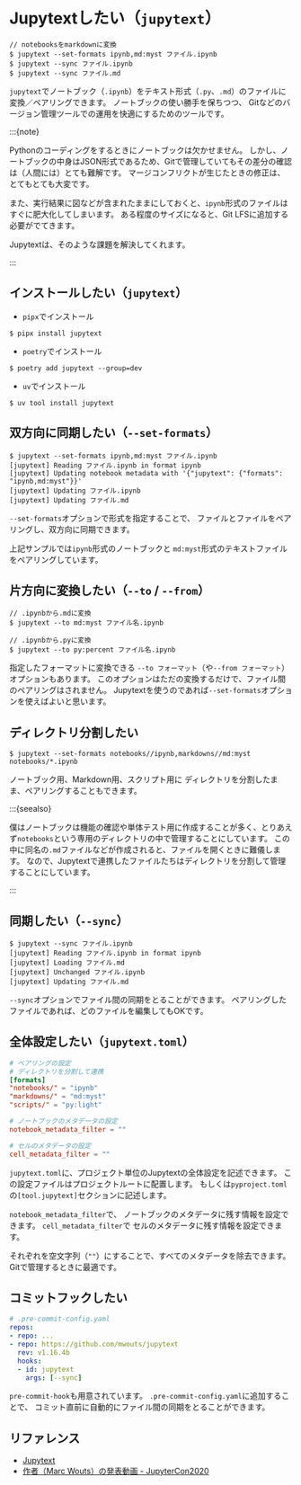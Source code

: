 # Jupytextしたい（``jupytext``）

```console
// notebooksをmarkdownに変換
$ jupytext --set-formats ipynb,md:myst ファイル.ipynb
$ jupytext --sync ファイル.ipynb
$ jupytext --sync ファイル.md
```

`jupytext`でノートブック（`.ipynb`）をテキスト形式（`.py`、`.md`）のファイルに変換／ペアリングできます。
ノートブックの使い勝手を保ちつつ、
Gitなどのバージョン管理ツールでの運用を快適にするためのツールです。

:::{note}

Pythonのコーディングをするときにノートブックは欠かせません。
しかし、ノートブックの中身はJSON形式であるため、Gitで管理していてもその差分の確認は（人間には）とても難解です。
マージコンフリクトが生じたときの修正は、とてもとても大変です。

また、実行結果に図などが含まれたままにしておくと、`ipynb`形式のファイルはすぐに肥大化してしまいます。
ある程度のサイズになると、Git LFSに追加する必要がでてきます。

Jupytextは、そのような課題を解決してくれます。

:::

## インストールしたい（`jupytext`）

- `pipx`でインストール

```console
$ pipx install jupytext
```

- `poetry`でインストール

```console
$ poetry add jupytext --group=dev
```

- `uv`でインストール

```console
$ uv tool install jupytext
```

## 双方向に同期したい（`--set-formats`）

```console
$ jupytext --set-formats ipynb,md:myst ファイル.ipynb
[jupytext] Reading ファイル.ipynb in format ipynb
[jupytext] Updating notebook metadata with '{"jupytext": {"formats": "ipynb,md:myst"}}'
[jupytext] Updating ファイル.ipynb
[jupytext] Updating ファイル.md
```

`--set-formats`オプションで形式を指定することで、
ファイルとファイルをペアリングし、双方向に同期できます。

上記サンプルでは`ipynb`形式のノートブックと
`md:myst`形式のテキストファイルをペアリングしています。

## 片方向に変換したい（`--to` / `--from`）

```console
// .ipynbから.mdに変換
$ jupytext --to md:myst ファイル名.ipynb

// .ipynbから.pyに変換
$ jupytext --to py:percent ファイル名.ipynb
```

指定したフォーマットに変換できる
`--to フォーマット`（や`--from フォーマット`）オプションもあります。
このオプションはただの変換するだけで、ファイル間のペアリングはされません。
Jupytextを使うのであれば`--set-formats`オプションを使えばよいと思います。

## ディレクトリ分割したい

```console
$ jupytext --set-formats notebooks//ipynb,markdowns//md:myst notebooks/*.ipynb
```

ノートブック用、Markdown用、スクリプト用に
ディレクトリを分割したまま、ペアリングすることもできます。

:::{seealso}

僕はノートブックは機能の確認や単体テスト用に作成することが多く、とりあえず`notebooks`という専用のディレクトリの中で管理することにしています。
この中に同名の`.md`ファイルなどが作成されると、ファイルを開くときに難儀します。
なので、Jupytextで連携したファイルたちはディレクトリを分割して管理することにしています。

:::

## 同期したい（`--sync`）

```console
$ jupytext --sync ファイル.ipynb
[jupytext] Reading ファイル.ipynb in format ipynb
[jupytext] Loading ファイル.md
[jupytext] Unchanged ファイル.ipynb
[jupytext] Updating ファイル.md
```

`--sync`オプションでファイル間の同期をとることができます。
ペアリングしたファイルであれば、どのファイルを編集してもOKです。

## 全体設定したい（`jupytext.toml`）

```toml
# ペアリングの設定
# ディレクトリを分割して連携
[formats]
"notebooks/" = "ipynb"
"markdowns/" = "md:myst"
"scripts/" = "py:light"

# ノートブックのメタデータの設定
notebook_metadata_filter = ""

# セルのメタデータの設定
cell_metadata_filter = ""
```

`jupytext.toml`に、プロジェクト単位のJupytextの全体設定を記述できます。
この設定ファイルはプロジェクトルートに配置します。
もしくは`pyproject.toml`の`[tool.jupytext]`セクションに記述します。

`notebook_metadata_filter`で、
ノートブックのメタデータに残す情報を設定できます。
`cell_metadata_filter`で
セルのメタデータに残す情報を設定できます。

それぞれを空文字列（`""`）にすることで、すべてのメタデータを除去できます。
Gitで管理するときに最適です。

## コミットフックしたい

```yaml
# .pre-commit-config.yaml
repos:
- repo: ...
- repo: https://github.com/mwouts/jupytext
  rev: v1.16.4b
  hooks:
  - id: jupytext
    args: [--sync]
```

`pre-commit-hook`も用意されています。
`.pre-commit-config.yaml`に追加することで、
コミット直前に自動的にファイル間の同期をとることができます。

## リファレンス

- [Jupytext](https://jupytext.readthedocs.io/en/latest/)
- [作者（Marc Wouts）の発表動画 - JupyterCon2020](https://youtu.be/SDYdeVfMh48)
